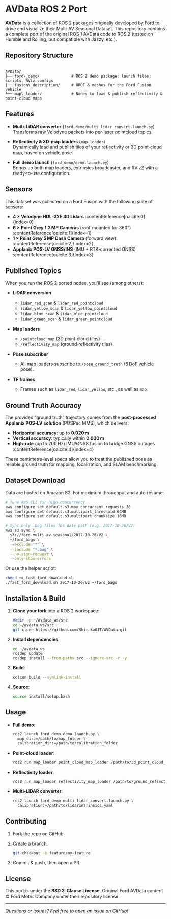 # AVData ROS 2 Port

**AVData** is a collection of ROS 2 packages originally developed by Ford to drive and visualize their Multi‑AV Seasonal Dataset. This repository contains a complete port of the original ROS 1 AVData code to ROS 2 (tested on Humble and Rolling, but compatible with Jazzy, etc.).

## Repository Structure

```

AVData/
├── ford\_demo/              # ROS 2 demo package: launch files, scripts, RViz configs
├── fusion\_description/     # URDF & meshes for the Ford Fusion vehicle
└── map\_loader/             # Nodes to load & publish reflectivity & point‑cloud maps

````

## Features

- **Multi‑LiDAR converter** (`ford_demo/multi_lidar_convert.launch.py`)  
  Transforms raw Velodyne packets into per‑laser pointcloud topics.

- **Reflectivity & 3D‑map loaders** (`map_loader`)  
  Dynamically load and publish tiles of your reflectivity or 3D point‑cloud map, based on vehicle pose.

- **Full demo launch** (`ford_demo/demo.launch.py`)  
  Brings up both map loaders, extrinsics broadcaster, and RViz2 with a ready‑to‑use configuration.

## Sensors

This dataset was collected on a Ford Fusion with the following suite of sensors:

- **4 × Velodyne HDL‑32E 3D Lidars** :contentReference[oaicite:0]{index=0}  
- **6 × Point Grey 1.3 MP Cameras** (roof‑mounted for 360°) :contentReference[oaicite:1]{index=1}  
- **1 × Point Grey 5 MP Dash Camera** (forward view) :contentReference[oaicite:2]{index=2}  
- **Applanix POS‑LV GNSS/INS** (IMU + RTK‑corrected GNSS) :contentReference[oaicite:3]{index=3}

## Published Topics

When you run the ROS 2 ported nodes, you’ll see (among others):

- **LiDAR conversion**  
  - `lidar_red_scan` & `lidar_red_pointcloud`  
  - `lidar_yellow_scan` & `lidar_yellow_pointcloud`  
  - `lidar_blue_scan` & `lidar_blue_pointcloud`  
  - `lidar_green_scan` & `lidar_green_pointcloud`

- **Map loaders**  
  - `/pointcloud_map` (3D point‑cloud tiles)  
  - `/reflectivity_map` (ground‑reflectivity tiles)  

- **Pose subscriber**  
  - All map loaders subscribe to `/pose_ground_truth` (6 DoF vehicle pose).

- **TF frames**  
  - Frames such as `lidar_red`, `lidar_yellow`, etc., as well as `map`.

## Ground Truth Accuracy

The provided “ground truth” trajectory comes from the **post‑processed Applanix POS‑LV solution** (POSPac MMS), which delivers:

- **Horizontal accuracy**: up to **0.020 m**  
- **Vertical accuracy**: typically within **0.030 m**  
- **High‑rate** (up to 200 Hz) IMU/GNSS fusion to bridge GNSS outages :contentReference[oaicite:4]{index=4}  

These centimetre‑level specs allow you to treat the published pose as reliable ground truth for mapping, localization, and SLAM benchmarking.

## Dataset Download

Data are hosted on Amazon S3. For maximum throughput and auto‑resume:

```bash
# Tune AWS CLI for high concurrency
aws configure set default.s3.max_concurrent_requests 20
aws configure set default.s3.multipart_threshold 64MB
aws configure set default.s3.multipart_chunksize 16MB

# Sync only .bag files for date path (e.g. 2017-10-26/V2)
aws s3 sync \
  s3://ford-multi-av-seasonal/2017-10-26/V2 \
  ~/ford_bags \
  --exclude "*" \
  --include "*.bag" \
  --no-sign-request \
  --only-show-errors
````

Or use the helper script:

```bash
chmod +x fast_ford_download.sh
./fast_ford_download.sh 2017-10-26/V2 ~/ford_bags
```

## Installation & Build

1. **Clone your fork** into a ROS 2 workspace:

   ```bash
   mkdir -p ~/avdata_ws/src
   cd ~/avdata_ws/src
   git clone https://github.com/ShirakuGIT/AVData.git
   ```

2. **Install dependencies**:

   ```bash
   cd ~/avdata_ws
   rosdep update
   rosdep install --from-paths src --ignore-src -r -y
   ```

3. **Build**:

   ```bash
   colcon build --symlink-install
   ```

4. **Source**:

   ```bash
   source install/setup.bash
   ```

## Usage

* **Full demo**:

  ```bash
  ros2 launch ford_demo demo.launch.py \
    map_dir:=/path/to/map_folder \
    calibration_dir:=/path/to/calibration_folder
  ```

* **Point‑cloud loader**:

  ```bash
  ros2 run map_loader point_cloud_map_loader /path/to/3d_point_cloud_folder
  ```

* **Reflectivity loader**:

  ```bash
  ros2 run map_loader reflectivity_map_loader /path/to/ground_reflectivity_folder
  ```

* **Multi‑LiDAR converter**:

  ```bash
  ros2 launch ford_demo multi_lidar_convert.launch.py \
    calibration:=/path/to/lidarIntrinsics.yaml
  ```

## Contributing

1. Fork the repo on GitHub.
2. Create a branch:

   ```bash
   git checkout -b feature/my-feature
   ```
3. Commit & push, then open a PR.

## License

This port is under the **BSD 3‑Clause License**.
Original Ford AVData content © Ford Motor Company under their repository license.

---

*Questions or issues? Feel free to open an issue on GitHub!*
